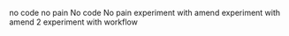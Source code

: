 no code no pain
No code No pain
experiment with amend
experiment with amend 2
experiment with workflow